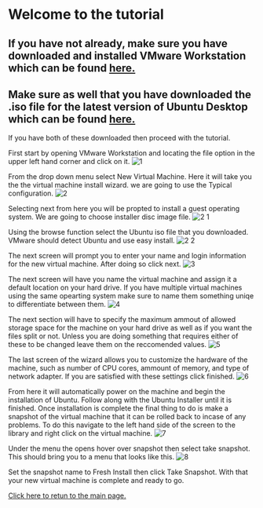 # Welcome to the tutorial
## If you have not already, make sure you have downloaded and installed VMware Workstation which can be found [here.](https://www.vmware.com/products/workstation-pro.html)
## Make sure as well that you have downloaded the .iso file for the latest version of Ubuntu Desktop which can be found [here.](https://ubuntu.com/download/desktop)

If you have both of these downloaded then proceed with the tutorial.

First start by opening VMware Workstation and locating the file option in the upper left hand corner and click on it.
![1](https://user-images.githubusercontent.com/70162924/145664885-8017e263-ba08-4680-8d2b-abb66f68dd51.PNG)


From the drop down menu select New Virtual Machine.
Here it will take you the the virtual machine install wizard.
we are going to use the Typical configuration.
![2](https://user-images.githubusercontent.com/70162924/145664891-0efc449c-dd03-4468-a361-e38778a52531.PNG)


Selecting next from here you will be propted to install a guest operating system. 
We are going to choose installer disc image file.
![2 1](https://user-images.githubusercontent.com/70162924/145664950-e6efc128-237d-4564-bd72-5d010eef6166.PNG)


Using the browse function select the Ubuntu iso file that you downloaded.
VMware should detect Ubuntu and use easy install.
![2 2](https://user-images.githubusercontent.com/70162924/145664958-5fa59255-2672-410d-a203-5b0dd127f2c7.PNG)


The next screen will prompt you to enter your name and login information for the new virtual machine.
After doing so click next.
![3](https://user-images.githubusercontent.com/70162924/145664965-e6b9c261-d208-4caa-87b3-7e8af7d83016.PNG)


The next screen will have you name the virtual machine and assign it a default location on your hard drive.
If you have multiple virtual machines using the same opearting system make sure to name them something uniqe to differentiate between them.
![4](https://user-images.githubusercontent.com/70162924/145664967-ef13bcdb-e900-4286-af93-2676ce35cfea.PNG)


The next section will have to specify the maximum ammout of allowed storage space for the machine on your hard drive as well as if you want the files split or not.
Unless you are doing something that requires either of these to be changed leave them on the reccomended values.
![5](https://user-images.githubusercontent.com/70162924/145664978-f173cf2d-18c0-4870-823d-34aa22195e93.PNG)


The last screen of the wizard allows you to customize the hardware of the machine, such as number of CPU cores, ammount of memory, and type of network adapter.
If you are satisfied with these settings click finished.
![6](https://user-images.githubusercontent.com/70162924/145664991-b3c306ce-a6eb-4db1-8583-9f6bb59c1800.PNG)


From here it will automatically power on the machine and begin the installation of Ubuntu.
Follow along with the Ubuntu Installer until it is finished.
Once installation is complete the final thing to do is make a snapshot of the virtual machine that it can be rolled back to incase of any problems.
To do this navigate to the left hand side of the screen to the library and right click on the virtual machine.
![7](https://user-images.githubusercontent.com/70162924/145664996-6034613c-b05a-47bb-aad1-263f68e8da2b.PNG)


Under the menu the opens hover over snapshot then select take snapshot.
This should bring you to a menu that looks like this.
![8](https://user-images.githubusercontent.com/70162924/145665000-ca9bae35-a628-4407-bae7-9f1804571440.PNG)


Set the snapshot name to Fresh Install then click Take Snapshot.
With that your new virtual machine is complete and ready to go.

[Click here to retun to the main page.](README.md)
